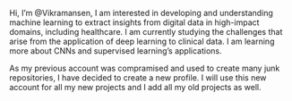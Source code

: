Hi, I’m @Vikramansen, I am interested in developing and understanding machine learning to extract insights from digital data in high-impact domains, including healthcare. I am currently studying the challenges that arise from the application of deep learning to clinical data. I am learning more about CNNs and supervised learning’s applications.


As my previous account was compramised and used to create many junk repositories, I have decided to create a new profile. I will use this new account for all my new projects and I add all my old projects as well.



